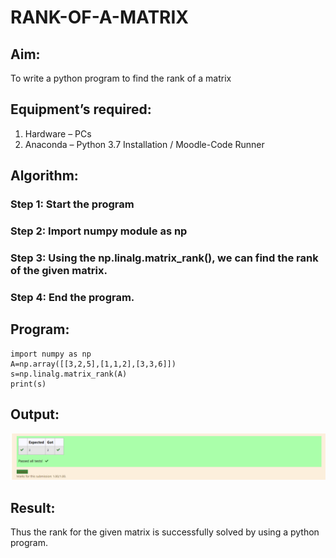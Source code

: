 # RANK-OF-A-MATRIX
## Aim:
To write a python program to find the rank of a matrix
## Equipment’s required:
1. 	Hardware – PCs
2. 	Anaconda – Python 3.7 Installation / Moodle-Code Runner
## Algorithm:
### Step 1: Start the program
### Step 2: Import numpy module as np
### Step 3: Using the np.linalg.matrix_rank(), we can find the rank of the given matrix.
### Step 4: End the program.
## Program:
```
import numpy as np
A=np.array([[3,2,5],[1,1,2],[3,3,6]])
s=np.linalg.matrix_rank(A)
print(s) 
```
## Output:
![gitlogo](rank.png)
## Result:
Thus the rank for the given matrix is successfully solved by  using a python program.

